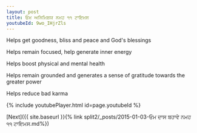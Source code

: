 ```yaml
---
layout: post
title: ਓਮ ਅਨਿਮਿਸ਼ਯ ਨਮਹ ੧੧ ਟਾਇਮਸ
youtubeId: 9wo_IHjrZls
---
```

 
 
Helps get goodness, bliss and peace and God's blessings
 
Helps remain focused, help generate inner energy 
 
Helps boost physical and mental health 
 
Helps remain grounded and generates a sense of gratitude towards the greater power 
 
Helps reduce bad karma
 
 
 
 


{% include youtubePlayer.html id=page.youtubeId %}
 
[Next]({{ site.baseurl }}{% link  split2/_posts/2015-01-03-ਓਮ ਦਾਸ ਬਹਾਵੇ ਨਮਹ ੧੧ ਟਾਇਮਸ.md%})
 
